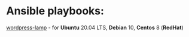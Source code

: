 # Ansible playbooks:

[wordpress-lamp](./wordpress-lamp) - for **Ubuntu** 20.04 LTS, **Debian** 10, **Centos** 8 (**RedHat**)
